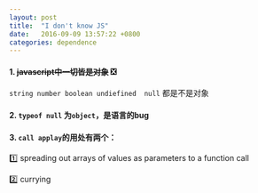 ```yaml
---
layout: post
title:  "I don't know JS"
date:   2016-09-09 13:57:22 +0800
categories: dependence
---
```


#### 1.  ~~javascript中一切皆是对象~~ ❎

  `string number boolean undiefined  null` 都是不是对象
  
#### 2. `typeof null` 为`object`，是语言的bug

#### 3. `call applay`的用处有两个：   
  :one: spreading out arrays of values as parameters to a function call
  
  :two: currying
